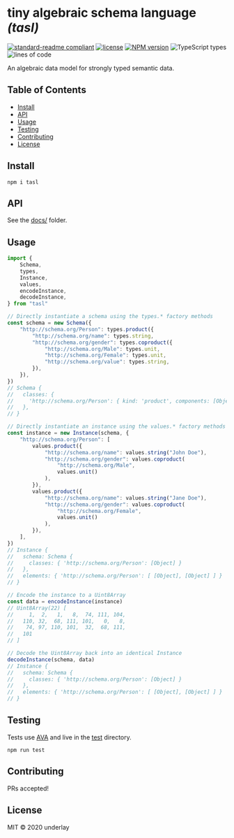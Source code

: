 # tiny algebraic schema language _(tasl)_

[![standard-readme compliant](https://img.shields.io/badge/readme%20style-standard-brightgreen.svg)](https://github.com/RichardLitt/standard-readme) [![license](https://img.shields.io/github/license/underlay/tasl)](https://opensource.org/licenses/MIT) [![NPM version](https://img.shields.io/npm/v/tasl)](https://www.npmjs.com/package/tasl) ![TypeScript types](https://img.shields.io/npm/types/tasl) ![lines of code](https://img.shields.io/tokei/lines/github/underlay/tasl)

An algebraic data model for strongly typed semantic data.

## Table of Contents

- [Install](#install)
- [API](#api)
- [Usage](#usage)
- [Testing](#testing)
- [Contributing](#contributing)
- [License](#license)

## Install

```
npm i tasl
```

## API

See the [docs/](./docs) folder.

## Usage

```ts
import {
	Schema,
	types,
	Instance,
	values,
	encodeInstance,
	decodeInstance,
} from "tasl"

// Directly instantiate a schema using the types.* factory methods
const schema = new Schema({
	"http://schema.org/Person": types.product({
		"http://schema.org/name": types.string,
		"http://schema.org/gender": types.coproduct({
			"http://schema.org/Male": types.unit,
			"http://schema.org/Female": types.unit,
			"http://schema.org/value": types.string,
		}),
	}),
})
// Schema {
//   classes: {
//     'http://schema.org/Person': { kind: 'product', components: [Object] }
//   },
// }

// Directly instantiate an instance using the values.* factory methods
const instance = new Instance(schema, {
	"http://schema.org/Person": [
		values.product({
			"http://schema.org/name": values.string("John Doe"),
			"http://schema.org/gender": values.coproduct(
				"http://schema.org/Male",
				values.unit()
			),
		}),
		values.product({
			"http://schema.org/name": values.string("Jane Doe"),
			"http://schema.org/gender": values.coproduct(
				"http://schema.org/Female",
				values.unit()
			),
		}),
	],
})
// Instance {
//   schema: Schema {
//     classes: { 'http://schema.org/Person': [Object] }
//   },
//   elements: { 'http://schema.org/Person': [ [Object], [Object] ] }
// }

// Encode the instance to a Uint8Array
const data = encodeInstance(instance)
// Uint8Array(22) [
//     1,  2,   1,   8,  74, 111, 104,
//   110, 32,  68, 111, 101,   0,   8,
//    74, 97, 110, 101,  32,  68, 111,
//   101
// ]

// Decode the Uint8Array back into an identical Instance
decodeInstance(schema, data)
// Instance {
//   schema: Schema {
//     classes: { 'http://schema.org/Person': [Object] }
//   },
//   elements: { 'http://schema.org/Person': [ [Object], [Object] ] }
// }
```

## Testing

Tests use [AVA](https://github.com/avajs/ava) and live in the [test](./test/) directory.

```
npm run test
```

## Contributing

PRs accepted!

## License

MIT © 2020 underlay

